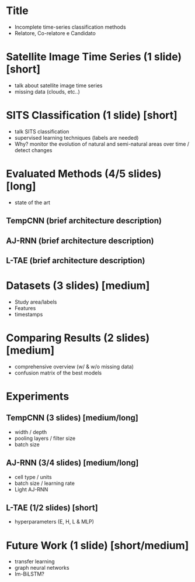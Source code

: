 
# Title
- Incomplete time-series classification methods
- Relatore, Co-relatore e Candidato

# Satellite Image Time Series (1 slide) [short]
- talk about satellite image time series
- missing data (clouds, etc..)

# SITS Classification (1 slide) [short]
- talk SITS classification
- supervised learning techniques (labels are needed)
- Why? monitor the evolution of natural and semi-natural areas over time / detect changes

# Evaluated Methods (4/5 slides) [long]
- state of the art
## TempCNN (brief architecture description)
## AJ-RNN (brief architecture description)
## L-TAE (brief architecture description)

# Datasets (3 slides) [medium]
- Study area/labels
- Features
- timestamps

# Comparing Results (2 slides)  [medium]
- comprehensive overview (w/ & w/o missing data)
- confusion matrix of the best models

# Experiments

## TempCNN (3 slides) [medium/long]
- width / depth
- pooling layers / filter size
- batch size
## AJ-RNN (3/4 slides) [medium/long]
- cell type / units
- batch size / learning rate
- Light AJ-RNN
## L-TAE (1/2 slides) [short]
- hyperparameters (E, H, L & MLP)

# Future Work (1 slide) [short/medium]
- transfer learning
- graph neural networks
- Im-BiLSTM?